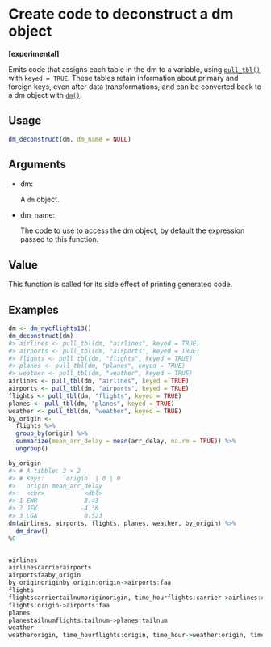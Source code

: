 # Create code to deconstruct a dm object

**\[experimental\]**

Emits code that assigns each table in the dm to a variable, using
[`pull_tbl()`](https://dm.cynkra.com/dev/reference/pull_tbl.md) with
`keyed = TRUE`. These tables retain information about primary and
foreign keys, even after data transformations, and can be converted back
to a dm object with [`dm()`](https://dm.cynkra.com/dev/reference/dm.md).

## Usage

``` r
dm_deconstruct(dm, dm_name = NULL)
```

## Arguments

- dm:

  A `dm` object.

- dm_name:

  The code to use to access the dm object, by default the expression
  passed to this function.

## Value

This function is called for its side effect of printing generated code.

## Examples

``` r
dm <- dm_nycflights13()
dm_deconstruct(dm)
#> airlines <- pull_tbl(dm, "airlines", keyed = TRUE)
#> airports <- pull_tbl(dm, "airports", keyed = TRUE)
#> flights <- pull_tbl(dm, "flights", keyed = TRUE)
#> planes <- pull_tbl(dm, "planes", keyed = TRUE)
#> weather <- pull_tbl(dm, "weather", keyed = TRUE)
airlines <- pull_tbl(dm, "airlines", keyed = TRUE)
airports <- pull_tbl(dm, "airports", keyed = TRUE)
flights <- pull_tbl(dm, "flights", keyed = TRUE)
planes <- pull_tbl(dm, "planes", keyed = TRUE)
weather <- pull_tbl(dm, "weather", keyed = TRUE)
by_origin <-
  flights %>%
  group_by(origin) %>%
  summarize(mean_arr_delay = mean(arr_delay, na.rm = TRUE)) %>%
  ungroup()

by_origin
#> # A tibble: 3 × 2
#> # Keys:     `origin` | 0 | 0
#>   origin mean_arr_delay
#>   <chr>           <dbl>
#> 1 EWR             3.43 
#> 2 JFK            -4.36 
#> 3 LGA             0.523
dm(airlines, airports, flights, planes, weather, by_origin) %>%
  dm_draw()
%0


airlines
airlinescarrierairports
airportsfaaby_origin
by_originoriginby_origin:origin->airports:faa
flights
flightscarriertailnumoriginorigin, time_hourflights:carrier->airlines:carrier
flights:origin->airports:faa
planes
planestailnumflights:tailnum->planes:tailnum
weather
weatherorigin, time_hourflights:origin, time_hour->weather:origin, time_hour
```

